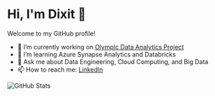 # Hi, I'm Dixit 👋

Welcome to my GitHub profile!

- 🔭 I’m currently working on [Olympic Data Analytics Project](#)
- 🌱 I’m learning Azure Synapse Analytics and Databricks
- 💬 Ask me about Data Engineering, Cloud Computing, and Big Data
- 📫 How to reach me: [LinkedIn](https://www.linkedin.com/in/yourprofile/)

![GitHub Stats](https://github-readme-stats.vercel.app/api?username=dixit123&show_icons=true)

